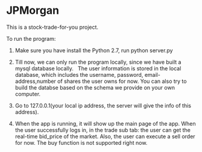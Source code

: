 # JPMorgan
This is a stock-trade-for-you project.

To run the program:

1. Make sure you have install the Python 2.7, run python server.py

2. Till now, we can only run the program locally, since we have built a mysql database locally.
   The user information is stored in the local database, which includes the username, password, email-address,number of shares the user owns for now. 
   You can also try to build the databse based on the schema we provide on your own computer.
   
3. Go to 127.0.0.1(your local ip address, the server will give the info of this address).

4. When the app is running, it will show up the main page of the app. When the user successfully logs in, in the trade sub tab:  the user can get the real-time bid_price of the market. Also, the user can execute a sell order for now. The buy function is not supported right now.
